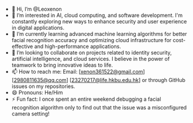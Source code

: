  - 👋 Hi, I’m @Leoxenon
 - 👀 I’m interested in AI, cloud computing, and software development. I'm constantly exploring new ways to enhance security and user experience in digital applications.
 - 🌱 I’m currently learning advanced machine learning algorithms for better facial recognition accuracy and optimizing cloud infrastructure for cost-effective and high-performance applications.
 - 💞️ I’m looking to collaborate on projects related to identity security, artificial intelligence, and cloud services. I believe in the power of teamwork to bring innovative ideas to life.
 - 📫 How to reach me:
   Email:
   [xenon361522@gmail.com]
   [2980811635@qq.com]
   [23270217@life.hkbu.edu.hk]
   or through GitHub issues on my repositories.
 - 😄 Pronouns: He/Him
 - ⚡ Fun fact: I once spent an entire weekend debugging a facial recognition algorithm only to find out that the issue was a misconfigured camera setting!
